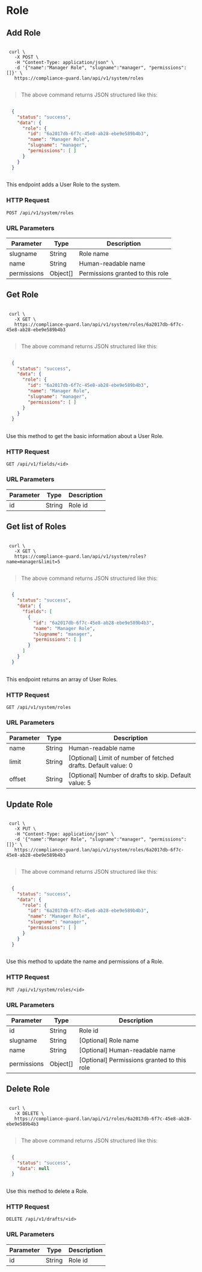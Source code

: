# Role



## Add Role

```shell
 
 curl \
   -X POST \
   -H "Content-Type: application/json" \
   -d '{"name":"Manager Role", "slugname":"manager", "permissions":[]}' \
   https://compliance-guard.lan/api/v1/system/roles
  
```

> The above command returns JSON structured like this:

```json
 
  {
    "status": "success",
    "data": {
      "role": {
        "id": "6a2017db-6f7c-45e8-ab28-ebe9e589b4b3",
        "name": "Manager Role",
        "slugname": "manager",
        "permissions": [ ]
      }
    }
  }
 
```

This endpoint adds a User Role to the system.

### HTTP Request

`POST /api/v1/system/roles`

### URL Parameters

| Parameter | Type   | Description |
|-----------|--------|-------------|
| slugname     | String | Role name      |
| name     | String | Human-readable name      |
| permissions     | Object[] | Permissions granted to this role      | 




## Get Role

```shell
 
 curl \
   -X GET \
   https://compliance-guard.lan/api/v1/system/roles/6a2017db-6f7c-45e8-ab28-ebe9e589b4b3
  
```

> The above command returns JSON structured like this:

```json
 
  {
    "status": "success",
    "data": {
      "role": {
        "id": "6a2017db-6f7c-45e8-ab28-ebe9e589b4b3",
        "name": "Manager Role",
        "slugname": "manager",
        "permissions": [ ]
      }
    }
  }
 
```

Use this method to get the basic information about a User Role.

### HTTP Request

`GET /api/v1/fields/<id>`

### URL Parameters

| Parameter | Type   | Description |
|-----------|--------|-------------|
| id     | String | Role id      |





## Get list of Roles

```shell
 
 curl \
   -X GET \
   https://compliance-guard.lan/api/v1/system/roles?name=manager&limit=5
  
```

> The above command returns JSON structured like this:

```json
 
  {
    "status": "success",
    "data": {
      "fields": [
        {
          "id": "6a2017db-6f7c-45e8-ab28-ebe9e589b4b3",
          "name": "Manager Role",
          "slugname": "manager",
          "permissions": [ ]
        }
      ]
    }
  }
 
```

This endpoint returns an array of User Roles.

### HTTP Request

`GET /api/v1/system/roles`

### URL Parameters

| Parameter | Type   | Description |
|-----------|--------|-------------|
| name     | String | Human-readable name      |
| limit     | String | [Optional] Limit of number of fetched drafts. Default value: 0      |
| offset     | String | [Optional] Number of drafts to skip. Default value: 5      | 




## Update Role

```shell
 
 curl \
   -X PUT \
   -H "Content-Type: application/json" \
   -d '{"name":"Manager Role", "slugname":"manager", "permissions":[]}' \
   https://compliance-guard.lan/api/v1/system/roles/6a2017db-6f7c-45e8-ab28-ebe9e589b4b3
  
```

> The above command returns JSON structured like this:

```json
 
  {
    "status": "success",
    "data": {
      "role": {
        "id": "6a2017db-6f7c-45e8-ab28-ebe9e589b4b3",
        "name": "Manager Role",
        "slugname": "manager",
        "permissions": [ ]
      }
    }
  }
 
```

Use this method to update the name and permissions of a Role.

### HTTP Request

`PUT /api/v1/system/roles/<id>`

### URL Parameters

| Parameter | Type   | Description |
|-----------|--------|-------------|
| id     | String | Role id      |
| slugname     | String | [Optional] Role name      |
| name     | String | [Optional] Human-readable name      |
| permissions     | Object[] | [Optional] Permissions granted to this role      | 




## Delete Role

```shell
 
 curl \
   -X DELETE \
   https://compliance-guard.lan/api/v1/roles/6a2017db-6f7c-45e8-ab28-ebe9e589b4b3
  
```

> The above command returns JSON structured like this:

```json
 
  {
    "status": "success",
    "data": null
  }
 
```

Use this method to delete a Role.

### HTTP Request

`DELETE /api/v1/drafts/<id>`

### URL Parameters

| Parameter | Type   | Description |
|-----------|--------|-------------|
| id     | String | Role id      |



